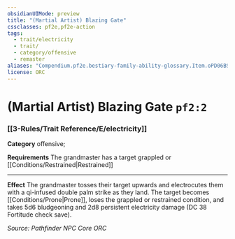 ```yaml
---
obsidianUIMode: preview
title: "(Martial Artist) Blazing Gate"
cssclasses: pf2e,pf2e-action
tags:
  - trait/electricity
  - trait/
  - category/offensive
  - remaster
aliases: "Compendium.pf2e.bestiary-family-ability-glossary.Item.oPD06BSNbKA34Zoy"
license: ORC
---
```

# (Martial Artist) Blazing Gate `pf2:2`

### [[3-Rules/Trait Reference/E/electricity]]

**Category** offensive; 




**Requirements** The grandmaster has a target grappled or [[Conditions/Restrained|Restrained]]

* * *

**Effect** The grandmaster tosses their target upwards and electrocutes them with a qi-infused double palm strike as they land. The target becomes [[Conditions/Prone|Prone]], loses the grappled or restrained condition, and takes 5d6 bludgeoning and 2d8 persistent electricity damage (DC 38 Fortitude check save).

*Source: Pathfinder NPC Core*
*ORC*